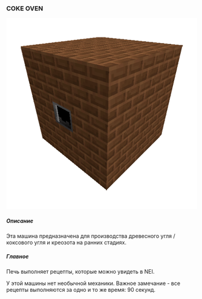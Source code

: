 ### COKE OVEN

![LOGO](media/gregtech/cokeoven.png)

##### Описание

Эта машина предназначена для производства древесного угля / коксового угля и креозота на ранних стадиях.

##### Главное

Печь выполняет рецепты, которые можно увидеть в NEI.

У этой машины нет необычной механики. Важное замечание - все рецепты выполняются за одно и то же время: 90 секунд.
